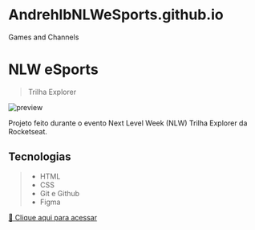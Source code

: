 # AndrehlbNLWeSports.github.io
Games and Channels

# NLW eSports

> Trilha Explorer

![preview]()

 Projeto feito durante o evento Next Level Week (NLW) Trilha Explorer da Rocketseat.

 ## Tecnologias
 >- HTML
 >- CSS
 >- Git e Github
 >- Figma

 [🔗 Clique aqui para acessar](https://github.com/Andrehlb/AndrehlbNLWeSports.github.io.git)
